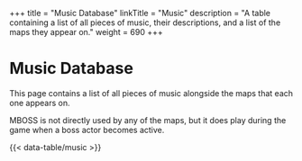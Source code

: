 +++
title = "Music Database"
linkTitle = "Music"
description = "A table containing a list of all pieces of music, their descriptions, and a list of the maps they appear on."
weight = 690
+++

# Music Database

This page contains a list of all pieces of music alongside the maps that each one appears on.

MBOSS is not directly used by any of the maps, but it does play during the game when a boss actor becomes active.

{{< data-table/music >}}
